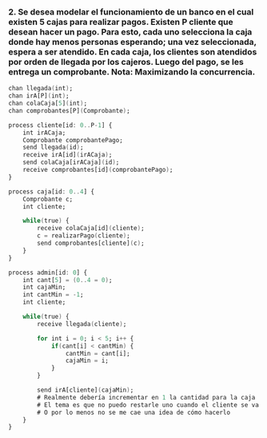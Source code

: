 ### 2. Se desea modelar el funcionamiento de un banco en el cual existen 5 cajas para realizar pagos. Existen P cliente que desean hacer un pago. Para esto, cada uno selecciona la caja donde hay menos personas esperando; una vez seleccionada, espera a ser atendido. En cada caja, los clientes son atendidos por orden de llegada por los cajeros. Luego del pago, se les entrega un comprobante. Nota: Maximizando la concurrencia.

```ada
chan llegada(int);
chan irA[P](int);
chan colaCaja[5](int);
chan comprobantes[P](Comprobante);

process cliente[id: 0..P-1] {
    int irACaja;
    Comprobante comprobantePago;
    send llegada(id);
    receive irA[id](irACaja);
    send colaCaja[irACaja](id);
    receive comprobantes[id](comprobantePago);
}

process caja[id: 0..4] {
    Comprobante c;
    int cliente;

    while(true) {
        receive colaCaja[id](cliente);
        c = realizarPago(cliente);
        send comprobantes[cliente](c);
    }
}

process admin[id: 0] {
    int cant[5] = (0..4 = 0);
    int cajaMin;
    int cantMin = -1;
    int cliente;

    while(true) {
        receive llegada(cliente);

        for int i = 0; i < 5; i++ {
            if(cant[i] < cantMin) {
                cantMin = cant[i];
                cajaMin = i;
            }
        }

        send irA[cliente](cajaMin);
        # Realmente debería incrementar en 1 la cantidad para la caja
        # El tema es que no puedo restarle uno cuando el cliente se va...
        # O por lo menos no se me cae una idea de cómo hacerlo
    }
}
```